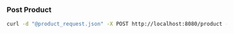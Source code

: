 ### Post Product
```bash
curl -d "@product_request.json" -X POST http://localhost:8080/product -H "Content-Type: application/json"
```
